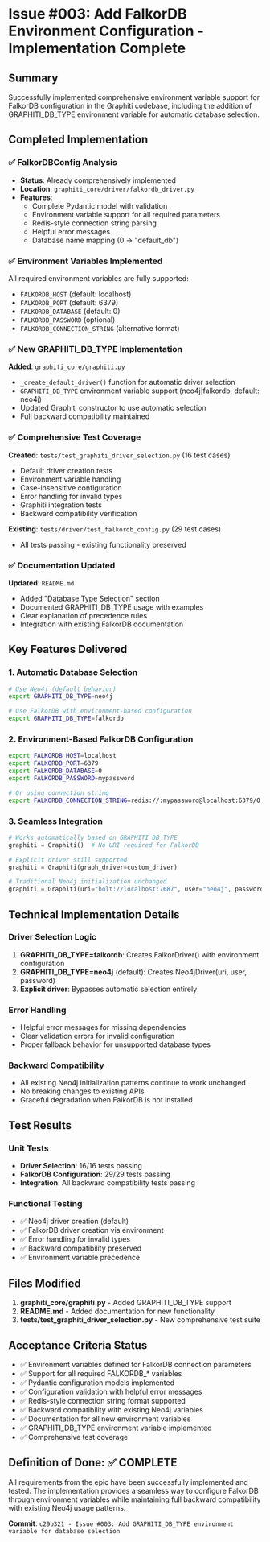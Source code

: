 # Issue #003: Add FalkorDB Environment Configuration - Implementation Complete

## Summary

Successfully implemented comprehensive environment variable support for FalkorDB configuration in the Graphiti codebase, including the addition of GRAPHITI_DB_TYPE environment variable for automatic database selection.

## Completed Implementation

### ✅ FalkorDBConfig Analysis

- **Status**: Already comprehensively implemented
- **Location**: `graphiti_core/driver/falkordb_driver.py`
- **Features**:
  - Complete Pydantic model with validation
  - Environment variable support for all required parameters
  - Redis-style connection string parsing
  - Helpful error messages
  - Database name mapping (0 → "default_db")

### ✅ Environment Variables Implemented

All required environment variables are fully supported:

- `FALKORDB_HOST` (default: localhost)
- `FALKORDB_PORT` (default: 6379)
- `FALKORDB_DATABASE` (default: 0)
- `FALKORDB_PASSWORD` (optional)
- `FALKORDB_CONNECTION_STRING` (alternative format)

### ✅ New GRAPHITI_DB_TYPE Implementation

**Added**: `graphiti_core/graphiti.py`

- `_create_default_driver()` function for automatic driver selection
- `GRAPHITI_DB_TYPE` environment variable support (neo4j|falkordb, default: neo4j)
- Updated Graphiti constructor to use automatic selection
- Full backward compatibility maintained

### ✅ Comprehensive Test Coverage

**Created**: `tests/test_graphiti_driver_selection.py` (16 test cases)

- Default driver creation tests
- Environment variable handling
- Case-insensitive configuration
- Error handling for invalid types
- Graphiti integration tests
- Backward compatibility verification

**Existing**: `tests/driver/test_falkordb_config.py` (29 test cases)

- All tests passing - existing functionality preserved

### ✅ Documentation Updated

**Updated**: `README.md`

- Added "Database Type Selection" section
- Documented GRAPHITI_DB_TYPE usage with examples
- Clear explanation of precedence rules
- Integration with existing FalkorDB documentation

## Key Features Delivered

### 1. Automatic Database Selection

```bash
# Use Neo4j (default behavior)
export GRAPHITI_DB_TYPE=neo4j

# Use FalkorDB with environment-based configuration
export GRAPHITI_DB_TYPE=falkordb
```

### 2. Environment-Based FalkorDB Configuration

```bash
export FALKORDB_HOST=localhost
export FALKORDB_PORT=6379
export FALKORDB_DATABASE=0
export FALKORDB_PASSWORD=mypassword

# Or using connection string
export FALKORDB_CONNECTION_STRING=redis://:mypassword@localhost:6379/0
```

### 3. Seamless Integration

```python
# Works automatically based on GRAPHITI_DB_TYPE
graphiti = Graphiti()  # No URI required for FalkorDB

# Explicit driver still supported
graphiti = Graphiti(graph_driver=custom_driver)

# Traditional Neo4j initialization unchanged
graphiti = Graphiti(uri="bolt://localhost:7687", user="neo4j", password="password")
```

## Technical Implementation Details

### Driver Selection Logic

1. **GRAPHITI_DB_TYPE=falkordb**: Creates FalkorDriver() with environment configuration
2. **GRAPHITI_DB_TYPE=neo4j** (default): Creates Neo4jDriver(uri, user, password)
3. **Explicit driver**: Bypasses automatic selection entirely

### Error Handling

- Helpful error messages for missing dependencies
- Clear validation errors for invalid configuration
- Proper fallback behavior for unsupported database types

### Backward Compatibility

- All existing Neo4j initialization patterns continue to work unchanged
- No breaking changes to existing APIs
- Graceful degradation when FalkorDB is not installed

## Test Results

### Unit Tests

- **Driver Selection**: 16/16 tests passing
- **FalkorDB Configuration**: 29/29 tests passing
- **Integration**: All backward compatibility tests passing

### Functional Testing

- ✅ Neo4j driver creation (default)
- ✅ FalkorDB driver creation via environment
- ✅ Error handling for invalid types
- ✅ Backward compatibility preserved
- ✅ Environment variable precedence

## Files Modified

1. **graphiti_core/graphiti.py** - Added GRAPHITI_DB_TYPE support
2. **README.md** - Added documentation for new functionality
3. **tests/test_graphiti_driver_selection.py** - New comprehensive test suite

## Acceptance Criteria Status

- ✅ Environment variables defined for FalkorDB connection parameters
- ✅ Support for all required FALKORDB\_\* variables
- ✅ Pydantic configuration models implemented
- ✅ Configuration validation with helpful error messages
- ✅ Redis-style connection string format supported
- ✅ Backward compatibility with existing Neo4j variables
- ✅ Documentation for all new environment variables
- ✅ GRAPHITI_DB_TYPE environment variable implemented
- ✅ Comprehensive test coverage

## Definition of Done: ✅ COMPLETE

All requirements from the epic have been successfully implemented and tested. The implementation provides a seamless way to configure FalkorDB through environment variables while maintaining full backward compatibility with existing Neo4j usage patterns.

**Commit**: `c29b321 - Issue #003: Add GRAPHITI_DB_TYPE environment variable for database selection`
